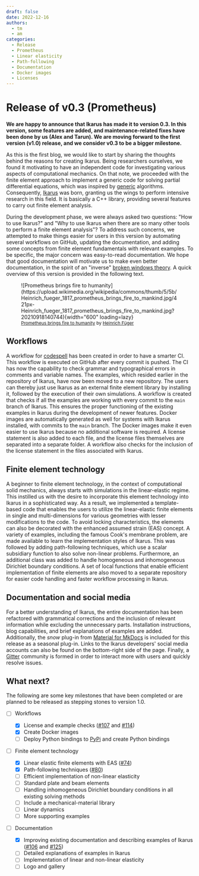 ```yaml
---
draft: false
date: 2022-12-16
authors:
  - tm
  - am
categories:
  - Release
  - Prometheus
  - Linear elasticity
  - Path-following
  - Documentation
  - Docker images
  - Licenses
---
```


# Release of v0.3 (Prometheus)
**We are happy to announce that Ikarus has made it to version 0.3. In this version, some features are added, 
and maintenance-related fixes have been done by us (Alex and Tarun). We are moving forward to the first version (v1.0) release, 
and we consider v0.3 to be a bigger milestone.**

<!-- more -->

As this is the first blog, we would like to start by sharing the thoughts behind the reasons for creating Ikarus. Being 
researchers ourselves, we found it motivating to have an independent code for investigating various aspects of 
computational mechanics.  On that note, we proceeded with the finite element approach to implement a generic 
code for solving partial differential equations, which was inspired by [generic](https://en.wikipedia.org/wiki/Generic_programming) algorithms. 
Consequently, [Ikarus](https://en.wikipedia.org/wiki/Icarus) was born, granting us the wings to perform intensive research in this field. 
It is basically a C++ library, providing several features to carry out finite element analysis.

During the development phase, we were always asked two questions: "How to use Ikarus?" and "Why to use Ikarus when 
there are so many other tools to perform a finite element analysis"? To address such concerns, we attempted to make 
things easier for users in this version by automating several workflows on GitHub, updating the documentation, and 
adding some concepts from finite element fundamentals with relevant examples. To be specific, the major concern was 
easy-to-read documentation. We hope that good documentation 
will motivate us to make even better documentation, in the spirit of an "inverse" 
[broken windows theory](https://en.wikipedia.org/wiki/Broken_windows_theory). A quick overview of this version is provided
in the following text.

<figure class="inline end" markdown>
![Prometheus brings fire to humanity](https://upload.wikimedia.org/wikipedia/commons/thumb/5/5b/Heinrich_fueger_1817_prometheus_brings_fire_to_mankind.jpg/421px-Heinrich_fueger_1817_prometheus_brings_fire_to_mankind.jpg?20210918140744){width="600" loading=lazy}
  <figcaption style="font-size: 12px"><a href="https://commons.wikimedia.org/wiki/File:Heinrich_fueger_1817_prometheus_brings_fire_to_mankind.jpg">Prometheus brings fire to humanity</a> by <a href="https://en.wikipedia.org/wiki/Heinrich_F%C3%BCger">Heinrich Füger</a></figcaption>
</figure>


## Workflows
A workflow for [codespell](https://github.com/codespell-project/codespell) has been created in order to have a smarter 
CI. This workflow is executed on GitHub after every commit is pushed. The CI has now the capability to check grammar and 
typographical errors in comments and variable names. The examples, which resided earlier in the repository of Ikarus, 
have now been moved to a new repository. The users can thereby just use Ikarus as an external finite element library by installing 
it, followed by the execution of their own simulations. A workflow is created that checks if all the examples are working with 
every commit to the `main` branch of Ikarus. This ensures the proper functioning of the existing examples in Ikarus 
during the development of newer features. Docker images are automatically generated as well for systems with Ikarus 
installed, with commits to the `main` branch. The Docker images make it even easier to use Ikarus because no additional 
software is required.
A license statement is also added to each file, and the license files 
themselves are separated into a separate folder. A workflow also checks for the inclusion of the license statement in 
the files associated with Ikarus.

## Finite element technology
A beginner to finite element technology, in the context of computational solid mechanics, always starts with simulations in the 
linear-elastic regime. This instilled us with the desire to incorporate this element technology into Ikarus in a sophisticated 
way. As a result, we implemented a template-based code that enables the users to utilize the linear-elastic finite 
elements in single and multi-dimensions for various geometries with lesser modifications to the code. To avoid locking
characteristics, the elements can also be decorated with the enhanced assumed strain (EAS) concept. A variety of examples, 
including the famous Cook's membrane problem, are made available to learn the implementation styles of Ikarus. This was 
followed by adding path-following techniques, which use a scalar subsidiary function to also solve non-linear problems. 
Furthermore, an additional class was added to handle homogeneous and inhomogeneous Dirichlet boundary conditions. 
A set of local functions that enable efficient implementation of finite elements are also moved to a separate repository 
for easier code handling and faster workflow processing in Ikarus.

## Documentation and social media
For a better understanding of Ikarus, the entire documentation has been refactored with grammatical corrections and the 
inclusion of relevant information while excluding the unnecessary parts. Installation instructions, blog capabilities, and brief explanations of examples are added.
Additionally, the *snow* plug-in from [Material for MkDocs](https://squidfunk.github.io/mkdocs-material/) is included for this release as a seasonal plug-in.
Links to the Ikarus developers' social media accounts can also be found on the bottom-right side of the page. 
Finally, a [Gitter](https://gitter.im/ikarus-project/community) community is formed in order to interact more with users and quickly resolve issues.

## What next?
The following are some key milestones that have been completed or are planned to be released as stepping stones to version 1.0.

- [ ] Workflows

    * [x] License and example checks ([#107](https://github.com/ikarus-project/ikarus/pull/107 "To pull request") and [#114](https://github.com/ikarus-project/ikarus/pull/114 "To pull request"))
    * [x] Create Docker images
    * [ ] Deploy Python bindings to [PyPi](https://pypi.org/) and create Python bindings

- [ ] Finite element technology

    * [x] Linear elastic finite elements with EAS ([#74](https://github.com/ikarus-project/ikarus/pull/74 "To pull request"))
    * [x] Path-following techniques ([#80](https://github.com/ikarus-project/ikarus/pull/80 "To pull request"))
    * [ ] Efficient implementation of non-linear elasticity
    * [ ] Standard plate and beam elements
    * [ ] Handling inhomogeneous Dirichlet boundary conditions in all existing solving methods
    * [ ] Include a mechanical-material library
    * [ ] Linear dynamics
    * [ ] More supporting examples

- [ ] Documentation
    * [x] Improving existing documentation and describing examples of Ikarus ([#106](https://github.com/ikarus-project/ikarus/pull/106 "To pull request") and [#125](https://github.com/ikarus-project/ikarus/pull/125 "To pull request"))
    * [ ] Detailed explanations of examples in Ikarus
    * [ ] Implementation of linear and non-linear elasticity
    * [ ] Logo and gallery
